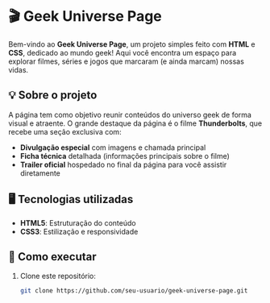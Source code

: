 # 🎬 Geek Universe Page

Bem-vindo ao **Geek Universe Page**, um projeto simples feito com **HTML** e **CSS**, dedicado ao mundo geek! Aqui você encontra um espaço para explorar filmes, séries e jogos que marcaram (e ainda marcam) nossas vidas.

## 💡 Sobre o projeto

A página tem como objetivo reunir conteúdos do universo geek de forma visual e atraente. O grande destaque da página é o filme **Thunderbolts**, que recebe uma seção exclusiva com:

- **Divulgação especial** com imagens e chamada principal
- **Ficha técnica** detalhada (informações principais sobre o filme)
- **Trailer oficial** hospedado no final da página para você assistir diretamente

## 🖥️ Tecnologias utilizadas

- **HTML5**: Estruturação do conteúdo
- **CSS3**: Estilização e responsividade

## 🚀 Como executar

1. Clone este repositório:
   ```bash
   git clone https://github.com/seu-usuario/geek-universe-page.git

